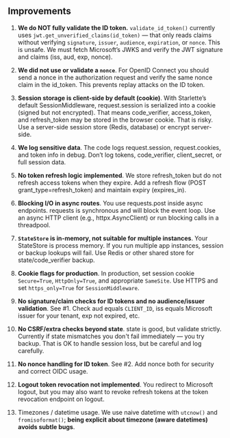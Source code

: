## Improvements

1. **We do NOT fully validate the ID token.**
`validate_id_token()` currently uses `jwt.get_unverified_claims(id_token)` — that only reads claims without verifying `signature`, `issuer`, `audience`, `expiration`, or `nonce`. 
This is unsafe. We must fetch Microsoft’s JWKS and verify the JWT signature and claims (iss, aud, exp, nonce).

2. **We did not use or validate a `nonce`**.
For OpenID Connect you should send a nonce in the authorization request and verify the same nonce claim in the id_token. This prevents replay attacks on the ID token.

3. **Session storage is client-side by default (cookie)**.
With Starlette’s default SessionMiddleware, request.session is serialized into a cookie (signed but not encrypted). That means code_verifier, access_token, and refresh_token may be stored in the browser cookie. That is risky. Use a server-side session store (Redis, database) or encrypt server-side.

4. **We log sensitive data**.
The code logs request.session, request.cookies, and token info in debug. Don’t log tokens, code_verifier, client_secret, or full session data.

6. **No token refresh logic implemented**.
We store refresh_token but do not refresh access tokens when they expire. Add a refresh flow (POST grant_type=refresh_token) and maintain expiry (expires_in).

7. **Blocking I/O in async routes**.
You use requests.post inside async endpoints. requests is synchronous and will block the event loop. Use an async HTTP client (e.g., httpx.AsyncClient) or run blocking calls in a threadpool.

8. **`StateStore` is in-memory, not suitable for multiple instances**.
Your StateStore is process memory. If you run multiple app instances, session or backup lookups will fail. Use Redis or other shared store for state/code_verifier backup.

9. **Cookie flags for production**.
In production, set session cookie `Secure=True`, `HttpOnly=True`, and appropriate `SameSite`. Use HTTPS and set `https_only=True` for `SessionMiddleware`.

10. **No signature/claim checks for ID tokens and no audience/issuer validation**.
See #1. Check aud equals `CLIENT_ID`, iss equals Microsoft issuer for your tenant, exp not expired, etc.

11. **No CSRF/extra checks beyond state**.
state is good, but validate strictly. Currently if state mismatches you don't fail immediately — you try backup. That is OK to handle session loss, but be careful and log carefully.

12. **No nonce handling for ID token**.
See #2. Add nonce both for security and correct OIDC usage.

13. **Logout token revocation not implemented**.
You redirect to Microsoft logout, but you may also want to revoke refresh tokens at the token revocation endpoint on logout.

14. Timezones / datetime usage.
We use naive datetime with `utcnow()` and `fromisoformat()`; **being explicit about timezone (aware datetimes) avoids subtle bugs**.
